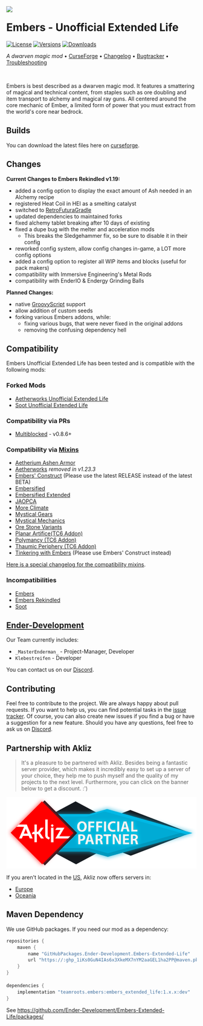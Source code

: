 <img src="project_logo.png" align="left" width="180px"/>

# Embers - Unofficial Extended Life

[![License](https://img.shields.io/github/license/Ender-Development/Embers-Extended-Life.svg?label=License)](LICENSE)
[![Versions](https://img.shields.io/curseforge/game-versions/936489?logo=curseforge&label=Game%20Version)](https://www.curseforge.com/minecraft/mc-mods/embers-extended-life)
[![Downloads](https://img.shields.io/curseforge/dt/936489?logo=curseforge&label=Downloads)](https://www.curseforge.com/minecraft/mc-mods/embers-extended-life)

*A dwarven magic mod*
• [CurseForge](https://curseforge.com/minecraft/mc-mods/embers-extended-life)
• [Changelog](CHANGELOG.md)
• [Bugtracker](https://github.com/Ender-Development/Embers-Extended-Life/issues)
• [Troubleshooting](TROUBLESHOOTING.md)

<br />

Embers is best described as a dwarven magic mod. It features a smattering of magical and technical content, from staples such as ore doubling and item transport to alchemy and magical ray guns. All centered around the core mechanic of Ember, a limited form of power that you must extract from the world's core near bedrock.

## Builds
You can download the latest files here on [curseforge](https://curseforge.com/minecraft/mc-mods/embers-extended-life).

## Changes

**Current Changes to Embers Rekindled v1.19:**
- added a config option to display the exact amount of Ash needed in an Alchemy recipe
- registered Heat Coil in HEI as a smelting catalyst
- switched to [RetroFuturaGradle](https://github.com/GTNewHorizons/RetroFuturaGradle)
- updated dependencies to maintained forks
- fixed alchemy tablet breaking after 10 days of existing
- fixed a dupe bug with the melter and acceleration mods
  - This breaks the Sledgehammer fix, so be sure to disable it in their config
- reworked config system, allow config changes in-game, a LOT more config options
- added a config option to register all WIP items and blocks (useful for pack makers)
- compatibility with Immersive Engineering's Metal Rods
- compatibility with EnderIO & Endergy Grinding Balls

**Planned Changes:**
- native [GroovyScript](https://github.com/CleanroomMC/GroovyScript) support
- allow addition of custom seeds
- forking various Embers addons, while:
  - fixing various bugs, that were never fixed in the original addons
  - removing the confusing dependency hell

## Compatibility
Embers Unofficial Extended Life has been tested and is compatible with the following mods:

### Forked Mods
- [Aetherworks Unofficial Extended Life](https://github.com/Ender-Development/Aetherworks-Extended-Life)
- [Soot Unofficial Extended Life](https://www.curseforge.com/minecraft/mc-mods/soot-extended-life)

### Compatibility via PRs
- [Multiblocked](https://www.curseforge.com/minecraft/mc-mods/multiblocked) - v0.8.6+

### Compatibility via [Mixins](https://www.curseforge.com/minecraft/mc-mods/mixin-booter)
- [Aetherium Ashen Armor](https://www.curseforge.com/minecraft/mc-mods/aetherium-ashen-armor)
- [Aetherworks](https://www.curseforge.com/minecraft/mc-mods/aetherworks) *removed in v1.23.3*
- [Embers' Construct](https://www.curseforge.com/minecraft/mc-mods/embersconstruct) (Please use the latest RELEASE instead of the latest BETA)
- [Embersified](https://www.curseforge.com/minecraft/mc-mods/embersified)
- [Embersified Extended](https://www.curseforge.com/minecraft/mc-mods/embersified-extended)
- [JAOPCA](https://www.curseforge.com/minecraft/mc-mods/jaopca)
- [More Climate](https://www.curseforge.com/minecraft/mc-mods/more-climate)
- [Mystical Gears](https://www.curseforge.com/minecraft/mc-mods/mystical-gears)
- [Mystical Mechanics](https://www.curseforge.com/minecraft/mc-mods/mysticalmechanics)
- [Ore Stone Variants](https://www.curseforge.com/minecraft/mc-mods/ore-stone-variants)
- [Planar Artifice(TC6 Addon)](https://www.curseforge.com/minecraft/mc-mods/planar-artifice)
- [Polymancy (TC6 Addon)](https://www.curseforge.com/minecraft/mc-mods/polymancy)
- [Thaumic Periphery (TC6 Addon)](https://www.curseforge.com/minecraft/mc-mods/thaumic-periphery)
- [Tinkering with Embers](https://www.curseforge.com/minecraft/mc-mods/tinkering-with-embers) (Please use Embers' Construct instead)

[Here is a special changelog for the compatibility mixins](COMPATIBILITY.md).

### Incompatibilities
- [Embers](https://www.curseforge.com/minecraft/mc-mods/embers)
- [Embers Rekindled](https://www.curseforge.com/minecraft/mc-mods/embers-rekindled)
- [Soot](https://www.curseforge.com/minecraft/mc-mods/soot)

## [Ender-Development](https://github.com/Ender-Development)

Our Team currently includes:
- `_MasterEnderman_` - Project-Manager, Developer
- `Klebestreifen` - Developer

You can contact us on our [Discord](https://discord.gg/JF7x2vG).

## Contributing
Feel free to contribute to the project. We are always happy about pull requests.
If you want to help us, you can find potential tasks in the [issue tracker](https://github.com/Ender-Development/Embers-Extended-Life/issues).
Of course, you can also create new issues if you find a bug or have a suggestion for a new feature.
Should you have any questions, feel free to ask us on [Discord](https://discord.gg/JF7x2vG).

## Partnership with Akliz

> It's a pleasure to be partnered with Akliz. Besides being a fantastic server provider, which makes it incredibly easy to set up a server of your choice, they help me to push myself and the quality of my projects to the next level. Furthermore, you can click on the banner below to get a discount. :')

<a href="https://www.akliz.net/enderman"><img src="https://github.com/MasterEnderman/Zerblands-Remastered/raw/master/Akliz_Partner.png" align="center"/></a>

If you aren't located in the [US](https://www.akliz.net/enderman), Akliz now offers servers in:

- [Europe](https://www.akliz.net/enderman-eu)
- [Oceania](https://www.akliz.net/enderman-oce)

## Maven Dependency
We use GitHub packages. If you need our mod as a dependency:

```groovy
repositories {
    maven {
        name "GitHubPackages.Ender-Development.Embers-Extended-Life"
        url "https://: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@maven.pkg.github.com/Ender-Development/Embers-Extended-Life"
    }
}

dependencies {
    implementation "teamroots.embers:embers_extended_life:1.x.x:dev"
}
```

See https://github.com/Ender-Development/Embers-Extended-Life/packages/
